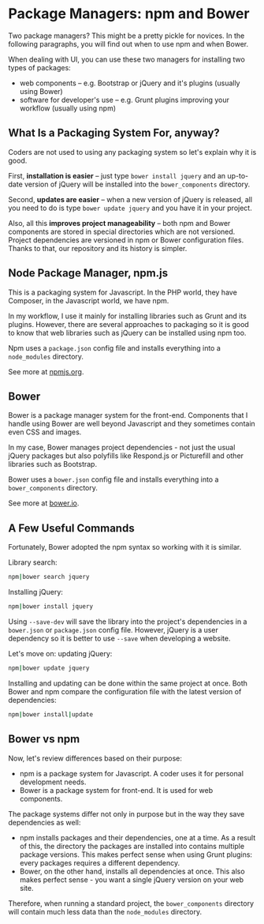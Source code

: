 Package Managers: npm and Bower
===============================

Two package managers? This might be a pretty pickle for novices. In the
following paragraphs, you will find out when to use npm and when Bower.

When dealing with UI, you can use these two managers for installing two types of
packages:

-   web components – e.g. Bootstrap or jQuery and it's plugins (usually using
    Bower)
-   software for developer's use – e.g. Grunt plugins improving your workflow
    (usually using npm)

What Is a Packaging System For, anyway?
---------------------------------------

Coders are not used to using any packaging system so let's explain why it is
good.

First, **installation is easier** – just type `bower install jquery` and an
up-to-date version of jQuery will be installed into the `bower_components`
directory.

Second, **updates are easier** – when a new version of jQuery is released, all
you need to do is type `bower update jquery` and you have it in your project.

Also, all this **improves project manageability** – both npm and Bower
components are stored in special directories which are not versioned. Project
dependencies are versioned in npm or Bower configuration files. Thanks to that,
our repository and its history is simpler.

Node Package Manager, npm.js
----------------------------

This is a packaging system for Javascript. In the PHP world, they have Composer,
in the Javascript world, we have npm.

In my workflow, I use it mainly for installing libraries such as Grunt and its
plugins. However, there are several approaches to packaging so it is good to
know that web libraries such as jQuery can be installed using npm too.

Npm uses a `package.json` config file and installs everything into a
`node_modules` directory.

See more at [npmjs.org](<http://npmjs.org>).

Bower
-----

Bower is a package manager system for the front-end. Components that I handle
using Bower are well beyond Javascript and they sometimes contain even CSS and
images.

In my case, Bower manages project dependencies - not just the usual jQuery
packages but also polyfills like Respond.js or Picturefill and other libraries
such as Bootstrap.

Bower uses a `bower.json` config file and installs everything into a
`bower_components` directory.

See more at [bower.io](<http://bower.io>).

A Few Useful Commands
---------------------

Fortunately, Bower adopted the npm syntax so working with it is similar.

Library search:

```bash
npm|bower search jquery
```

Installing jQuery:

```bash
npm|bower install jquery
```

Using `--save-dev` will save the library into the project's dependencies in a
`bower.json` or `package.json` config file. However, jQuery is a user dependency
so it is better to use `--save` when developing a website.

Let's move on: updating jQuery:

```bash
npm|bower update jquery
```

Installing and updating can be done within the same project at once. Both Bower
and npm compare the configuration file with the latest version of dependencies:

```bash
npm|bower install|update
```

Bower vs npm
------------

Now, let's review differences based on their purpose:

-   npm is a package system for Javascript. A coder uses it for personal
    development needs.
-   Bower is a package system for front-end. It is used for web components.

The package systems differ not only in purpose but in the way they save
dependencies as well:

-   npm installs packages and their dependencies, one at a time. As a result of
    this, the directory the packages are installed into contains multiple
    package versions. This makes perfect sense when using Grunt plugins: every
    packages requires a different dependency.
-   Bower, on the other hand, installs all dependencies at once. This also makes
    perfect sense - you want a single jQuery version on your web site.

Therefore, when running a standard project, the `bower_components` directory
will contain much less data than the `node_modules` directory.
